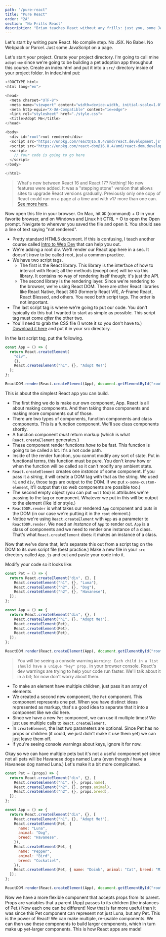 ```yaml
---
path: "/pure-react"
title: "Pure React"
order: "2A"
section: "No Frills React"
description: "Brian teaches React without any frills: just you, some JavaScript, and the browser. No build step."
---
```


Let's start by writing pure React. No compile step. No JSX. No Babel. No Webpack or Parcel. Just some JavaScript on a page.

Let's start your project. Create your project directory. I'm going to call mine `adopt-me` since we're going to be building a pet adoption app throughout this course. Create an index.html and put it into a `src/` directory inside of your project folder. In index.html put:

```javascript
<!DOCTYPE html>
<html lang="en">

<head>
  <meta charset="UTF-8">
  <meta name="viewport" content="width=device-width, initial-scale=1.0">
  <meta http-equiv="X-UA-Compatible" content="ie=edge">
  <link rel="stylesheet" href="./style.css">
  <title>Adopt Me</title>
</head>

<body>
  <div id="root">not rendered</div>
  <script src="https://unpkg.com/react@16.8.4/umd/react.development.js"></script>
  <script src="https://unpkg.com/react-dom@16.8.4/umd/react-dom.development.js"></script>
  <script>
    // Your code is going to go here
  </script>
</body>

</html>
```

> What's new between React 16 and React 17? Nothing! No new features were added. It was a "stepping stone" version that allows sites to upgrade React versions gradually. Previously only one copy of React could run on a page at a time and with v17 more than one can. [See more here][react17].

Now open this file in your browser. On Mac, hit ⌘ (command) + O in your favorite browser, and on Windows and Linux hit CTRL + O to open the Open prompt. Navigate to wherever you saved the file and open it. You should see a line of text saying "not rendered".

- Pretty standard HTML5 document. If this is confusing, I teach another course called [Intro to Web Dev][webdev] that can help you out.
- We're adding a root div. We'll render our React app here in a sec. It doesn't _have_ to be called root, just a common practice.
- We have two script tags.
  - The first is the React library. This library is the interface of how to interact with React; all the methods (except one) will be via this library. It contains no way of rendering itself though; it's just the API.
  - The second library is the rendering layer. Since we're rendering to the browser, we're using React DOM. There are other React libraries like React Native, React 360 (formerly React VR), A-Frame React, React Blessed, and others. You need both script tags. The order is not important.
- The last script tag is where we're going to put our code. You don't typically do this but I wanted to start as simple as possible. This script tag must come _after_ the other two.
- You'll need to grab the CSS file (I wrote it so you don't have to.) [Download it here][style] and put it in your src directory.

In the last script tag, put the following.

```javascript
const App = () => {
  return React.createElement(
    "div",
    {},
    React.createElement("h1", {}, "Adopt Me!")
  );
};

ReactDOM.render(React.createElement(App), document.getElementById("root"));
```

This is about the simplest React app you can build.

- The first thing we do is make our own component, App. React is all about making components. And then taking those components and making more components out of those.
- There are two types of components, function components and class components. This is a function component. We'll see class components shortly.
- A function component _must_ return markup (which is what `React.createElement` generates.)
- These component render functions _have_ to be fast. This function is going to be called a lot. It's a hot code path.
- Inside of the render function, you cannot modify any sort of state. Put in functional terms, this function must be pure. You don't know how or when the function will be called so it can't modify any ambient state.
- `React.createElement` creates one _instance_ of some component. If you pass it a _string_, it will create a DOM tag with that as the string. We used `h1` and `div`, those tags are output to the DOM. If we put `x-some-custom-element`, it'll output that (so web components are possible too.)
- The second empty object (you can put `null` too) is attributes we're passing to the tag or component. Whatever we put in this will be output to the element (like id or style.)
- `ReactDOM.render` is what takes our rendered `App` component and puts in the DOM (in our case we're putting it in the `root` element.)
- Notice we're using `React.createElement` with `App` as a parameter to `ReactDOM.render`. We need an _instance_ of `App` to render out. `App` is a class of components and we need to render one instance of a class. That's what `React.createElement` does: it makes an instance of a class.

Now that we've done that, let's separate this out from a script tag on the DOM to its own script file (best practice.) Make a new file in your `src` directory called `App.js` and cut and paste your code into it.

Modify your code so it looks like:

```javascript
const Pet = () => {
  return React.createElement("div", {}, [
    React.createElement("h1", {}, "Luna"),
    React.createElement("h2", {}, "Dog"),
    React.createElement("h2", {}, "Havanese"),
  ]);
};

const App = () => {
  return React.createElement("div", {}, [
    React.createElement("h1", {}, "Adopt Me!"),
    React.createElement(Pet),
    React.createElement(Pet),
    React.createElement(Pet),
  ]);
};

ReactDOM.render(React.createElement(App), document.getElementById("root"));
```

> You will be seeing a console warning `Warning: Each child in a list should have a unique "key" prop.` in your browser console. React's dev warnings are trying to help your code run faster. We'll talk about it in a bit; for now don't worry about them.

- To make an element have multiple children, just pass it an array of elements.
- We created a second new component, the `Pet` component. This component represents one pet. When you have distinct ideas represented as markup, that's a good idea to separate that it into a component like we did here.
- Since we have a new `Pet` component, we can use it multiple times! We just use multiple calls to `React.createElement`.
- In `createElement`, the last two parameters are optional. Since Pet has no props or children (it could, we just didn't make it use them yet) we can just leave them off.
- If you're seeing console warnings about keys, ignore it for now.

Okay so we can have multiple pets but it's not a useful component yet since not all pets will be Havanese dogs named Luna (even though _I_ have a Havanese dog named Luna.) Let's make it a bit more complicated.

```javascript
const Pet = (props) => {
  return React.createElement("div", {}, [
    React.createElement("h1", {}, props.name),
    React.createElement("h2", {}, props.animal),
    React.createElement("h2", {}, props.breed),
  ]);
};

const App = () => {
  return React.createElement("div", {}, [
    React.createElement("h1", {}, "Adopt Me!"),
    React.createElement(Pet, {
      name: "Luna",
      animal: "Dog",
      breed: "Havanese",
    }),
    React.createElement(Pet, {
      name: "Pepper",
      animal: "Bird",
      breed: "Cockatiel",
    }),
    React.createElement(Pet, { name: "Doink", animal: "Cat", breed: "Mix" }),
  ]);
};

ReactDOM.render(React.createElement(App), document.getElementById("root"));
```

Now we have a more flexible component that accepts props from its parent. Props are variables that a parent (App) passes to its children (the instances of Pet.) Now each one can be different! Now that is far more useful than it was since this Pet component can represent not just Luna, but any Pet. This is the power of React! We can make multiple, re-usable components. We can then use these components to build larger components, which in turn make up yet-larger components. This is how React apps are made!

[webdev]: https://frontendmasters.com/courses/web-development-v2/
[logo]: https://raw.githubusercontent.com/btholt/react-redux-workshop/master/src/adopt-me.png
[style]: https://raw.githubusercontent.com/btholt/complete-intro-to-react-v5/master/src/style.css
[react17]: https://reactjs.org/blog/2020/10/20/react-v17.html
